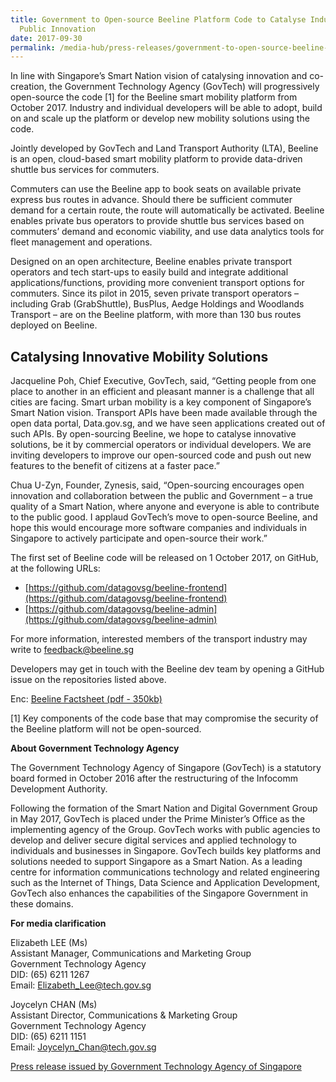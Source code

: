 ```yaml
---
title: Government to Open-source Beeline Platform Code to Catalyse Industry and
  Public Innovation
date: 2017-09-30
permalink: /media-hub/press-releases/government-to-open-source-beeline-platform-code-to-catalyse-industry-and-public-innovation
---
```


In line with Singapore’s Smart Nation vision of catalysing innovation and co-creation, the Government Technology Agency (GovTech) will progressively open-source the code [1] for the Beeline smart mobility platform from October 2017. Industry and individual developers will be able to adopt, build on and scale up the platform or develop new mobility solutions using the code.

Jointly developed by GovTech and Land Transport Authority (LTA), Beeline is an open, cloud-based smart mobility platform to provide data-driven shuttle bus services for commuters.

Commuters can use the Beeline app to book seats on available private express bus routes in advance. Should there be sufficient commuter demand for a certain route, the route will automatically be activated. Beeline enables private bus operators to provide shuttle bus services based on commuters’ demand and economic viability, and use data analytics tools for fleet management and operations.

Designed on an open architecture, Beeline enables private transport operators and tech start-ups to easily build and integrate additional applications/functions, providing more convenient transport options for commuters. Since its pilot in 2015, seven private transport operators – including Grab (GrabShuttle), BusPlus, Aedge Holdings and Woodlands Transport – are on the Beeline platform, with more than 130 bus routes deployed on Beeline.

## Catalysing Innovative Mobility Solutions

Jacqueline Poh, Chief Executive, GovTech, said, “Getting people from one place to another in an efficient and pleasant manner is a challenge that all cities are facing. Smart urban mobility is a key component of Singapore’s Smart Nation vision. Transport APIs have been made available through the open data portal, Data.gov.sg, and we have seen applications created out of such APIs. By open-sourcing Beeline, we hope to catalyse innovative solutions, be it by commercial operators or individual developers. We are inviting developers to improve our open-sourced code and push out new features to the benefit of citizens at a faster pace.”

Chua U-Zyn, Founder, Zynesis, said, “Open-sourcing encourages open innovation and collaboration between the public and Government – a true quality of a Smart Nation, where anyone and everyone is able to contribute to the public good. I applaud GovTech’s move to open-source Beeline, and hope this would encourage more software companies and individuals in Singapore to actively participate and open-source their work.”

The first set of Beeline code will be released on 1 October 2017, on GitHub, at the following URLs:

* [https://github.com/datagovsg/beeline-frontend](https://github.com/datagovsg/beeline-frontend)
* [https://github.com/datagovsg/beeline-admin](https://github.com/datagovsg/beeline-admin)

For more information, interested members of the transport industry may write to  [feedback@beeline.sg](mailto:feedback@beeline.sg)

Developers may get in touch with the Beeline dev team by opening a GitHub issue on the repositories listed above.

Enc: [Beeline Factsheet (pdf - 350kb)](/files/press-releases/2017/beeline-factsheet-october-2017.pdf)

[1] Key components of the code base that may compromise the security of the Beeline platform will not be open-sourced.

**About Government Technology Agency**

The Government Technology Agency of Singapore (GovTech) is a statutory board formed in October 2016 after the restructuring of the Infocomm Development Authority.

Following the formation of the Smart Nation and Digital Government Group in May 2017, GovTech is placed under the Prime Minister’s Office as the implementing agency of the Group. GovTech works with public agencies to develop and deliver secure digital services and applied technology to individuals and businesses in Singapore. GovTech builds key platforms and solutions needed to support Singapore as a Smart Nation. As a leading centre for information communications technology and related engineering such as the Internet of Things, Data Science and Application Development, GovTech also enhances the capabilities of the Singapore Government in these domains.

**For media clarification**

Elizabeth LEE (Ms)  
Assistant Manager, Communications and Marketing Group  
Government Technology Agency  
DID: (65) 6211 1267  
Email: [Elizabeth_Lee@tech.gov.sg](mailto:Elizabeth_Lee@tech.gov.sg)  
  
Joycelyn CHAN (Ms)  
Assistant Director, Communications & Marketing Group  
Government Technology Agency  
DID: (65) 6211 1151  
Email: [Joycelyn_Chan@tech.gov.sg](mailto:Joycelyn_Chan@tech.gov.sg)

[Press release issued by Government Technology Agency of Singapore](https://www.tech.gov.sg/media/media-releases/government-to-open-source-beeline-platform-code-to-catalyse-industry-and-public-innovation)
